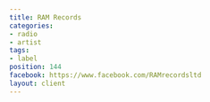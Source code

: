 ```yaml
---
title: RAM Records
categories:
- radio
- artist
tags:
- label
position: 144
facebook: https://www.facebook.com/RAMrecordsltd
layout: client
---
```


